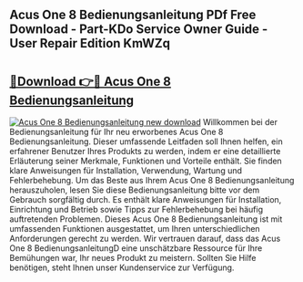 ## Acus One 8 Bedienungsanleitung PDf Free Download - Part-KDo Service Owner Guide - User Repair Edition KmWZq

# <h2><a href="http://df2j5me.blite.top/?on=Acus+One+8+Bedienungsanleitung">🔗Download 👉🔴 Acus One 8 Bedienungsanleitung</a></h2>

[![Acus One 8 Bedienungsanleitung new download](https://i.imgur.com/lujVjoI.png)](http://df2j5me.blite.top/?on=Acus+One+8+Bedienungsanleitung)
Willkommen bei der Bedienungsanleitung für Ihr neu erworbenes Acus One 8 Bedienungsanleitung. Dieser umfassende Leitfaden soll Ihnen helfen, ein erfahrener Benutzer Ihres Produkts zu werden, indem er eine detaillierte Erläuterung seiner Merkmale, Funktionen und Vorteile enthält. Sie finden klare Anweisungen für Installation, Verwendung, Wartung und Fehlerbehebung. Um das Beste aus Ihrem Acus One 8 Bedienungsanleitung herauszuholen, lesen Sie diese Bedienungsanleitung bitte vor dem Gebrauch sorgfältig durch. Es enthält klare Anweisungen für Installation, Einrichtung und Betrieb sowie Tipps zur Fehlerbehebung bei häufig auftretenden Problemen. Dieses Acus One 8 Bedienungsanleitung ist mit umfassenden Funktionen ausgestattet, um Ihren unterschiedlichen Anforderungen gerecht zu werden. Wir vertrauen darauf, dass das Acus One 8 BedienungsanleitungD eine unschätzbare Ressource für Ihre Bemühungen war, Ihr neues Produkt zu meistern. Sollten Sie Hilfe benötigen, steht Ihnen unser Kundenservice zur Verfügung.
